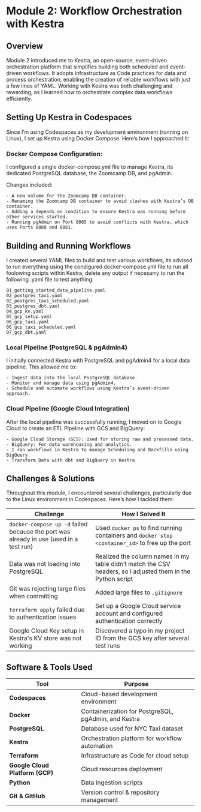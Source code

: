 <h1>Module 2: Workflow Orchestration with Kestra</h1>

<h2>Overview</h2>

Module 2 introduced me to Kestra, an open-source, event-driven orchestration platform that simplifies building both scheduled and event-driven workflows. It adopts Infrastructure as Code practices for data and process orchestration, enabling the creation of reliable workflows with just a few lines of YAML. Working with Kestra was both challenging and rewarding, as I learned how to orchestrate complex data workflows efficiently.

<h2>Setting Up Kestra in Codespaces</h2>
Since I’m using Codespaces as my development environment (running on Linux), I set up Kestra using Docker Compose. Here’s how I approached it:

<h3>Docker Compose Configuration:</h3>
I configured a single docker-compose.yml file to manage Kestra, its dedicated PostgreSQL database, the Zoomcamp DB, and pgAdmin.

Changes included:

    - A new volume for the Zoomcamp DB container.
    - Renaming the Zoomcamp DB container to avoid clashes with Kestra’s DB container.
    - Adding a depends_on condition to ensure Kestra was running before other services started.
    - Running pgAdmin on Port 8085 to avoid conflicts with Kestra, which uses Ports 8080 and 8081.

<h2>Building and Running Workflows</h2>
I created several YAML files to build and test various workflows, its advised to run everything using the condigured docker-compose.yml file to run all foolowing scripts within Kestra, delete any output if necesarry to run the following .yaml file to test anything:

    01_getting_started_data_pipeline.yaml
    02_postgres_taxi.yaml
    02_postgres_taxi_scheduled.yaml
    03_postgres_dbt.yaml
    04_gcp_kv.yaml
    05_gcp_setup.yaml
    06_gcp_taxi.yaml
    06_gcp_taxi_scheduled.yaml
    07_gcp_dbt.yaml

<h3>Local Pipeline (PostgreSQL & pgAdmin4)</h3>
I initially connected Kestra with PostgreSQL and pgAdmin4 for a local data pipeline. This allowed me to:

    - Ingest data into the local PostgreSQL database.
    - Monitor and manage data using pgAdmin4.
    - Schedule and automate workflows using Kestra’s event-driven approach.

<h3>Cloud Pipeline (Google Cloud Integration)</h3>
After the local pipeline was successfully running, I moved on to Google Cloud to create an ETL Pipeline with GCS and BigQuery:

    - Google Cloud Storage (GCS): Used for storing raw and processed data.
    - BigQuery: For data warehousing and analytics.
    - I ran workflows in Kestra to manage Scheduling and Backfills using BigQuery.
    - Transform Data with dbt and BigQuery in Kestra

<h2>Challenges & Solutions</h2>
Throughout this module, I encountered several challenges, particularly due to the Linux environment in Codespaces. Here’s how I tackled them:

| Challenge | How I Solved It |
|-----------|-----------------|
| `docker-compose up -d` failed because the port was already in use (used in a test run) | Used `docker ps` to find running containers and `docker stop <container_id>` to free up the port |
| Data was not loading into PostgreSQL | Realized the column names in my table didn’t match the CSV headers, so I adjusted them in the Python script |
| Git was rejecting large files when committing | Added large files to `.gitignore` |
| `terraform apply` failed due to authentication issues | Set up a Google Cloud service account and configured authentication correctly |
| Google Cloud Key setup in Kestra's KV store was not working | Discovered a typo in my project ID from the GCS key after several test runs |


<h2>Software & Tools Used</h2>

| Tool | Purpose |
|------|---------|
| **Codespaces** | Cloud-based development environment |
| **Docker** | Containerization for PostgreSQL, pgAdmin, and Kestra |
| **PostgreSQL** | Database used for NYC Taxi dataset |
| **Kestra** | Orchestration platform for workflow automation |
| **Terraform** | Infrastructure as Code for cloud setup |
| **Google Cloud Platform (GCP)** | Cloud resources deployment |
| **Python** | Data ingestion scripts |
| **Git & GitHub** | Version control & repository management |


    
